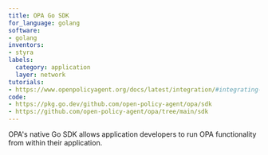 ```yaml
---
title: OPA Go SDK
for_language: golang
software:
- golang
inventors:
- styra
labels:
  category: application
  layer: network
tutorials:
- https://www.openpolicyagent.org/docs/latest/integration/#integrating-with-the-go-sdk
code:
- https://pkg.go.dev/github.com/open-policy-agent/opa/sdk
- https://github.com/open-policy-agent/opa/tree/main/sdk
---
```


OPA's native Go SDK allows application developers to run OPA functionality from within their application.
